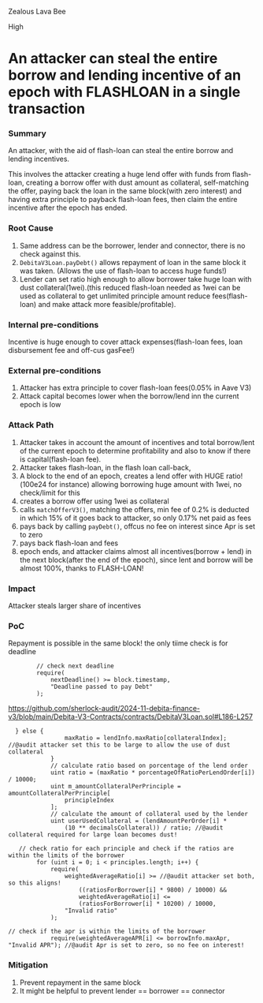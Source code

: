 Zealous Lava Bee

High

# An attacker can steal the entire borrow and lending incentive of an epoch with FLASHLOAN in a single transaction

### Summary

An attacker, with the aid of flash-loan can steal the entire borrow and lending incentives.

This involves the attacker creating a huge lend offer with funds from flash-loan, creating a borrow offer with dust amount as collateral, self-matching the offer, paying back the loan in the same block(with zero interest) and having extra principle to payback flash-loan fees, then claim the entire incentive after the epoch has ended.

### Root Cause

1. Same address can be the borrower, lender and connector, there is no check against this.
2. ```DebitaV3Loan.payDebt()``` allows repayment of loan in the same block it was taken. (Allows the use of flash-loan to access huge funds!)
3. Lender can set ratio high enough to allow borrower take huge loan with dust collateral(1wei).(this reduced flash-loan needed as 1wei can be used as collateral to get unlimited principle amount reduce fees(flash-loan) and make attack more feasible/profitable).

### Internal pre-conditions

Incentive is huge enough to cover attack expenses(flash-loan fees, loan disbursement fee and off-cus gasFee!)

### External pre-conditions

1. Attacker has extra principle to cover flash-loan fees(0.05% in Aave V3)
2. Attack capital becomes lower when the borrow/lend inn the current epoch is low

### Attack Path

1. Attacker takes in account the amount of incentives and total borrow/lent of the current epoch to determine profitability and also to know if there is capital(flash-loan fee).
2. Attacker takes flash-loan, in the flash loan call-back, 
3. A block to the end of an epoch, creates a lend offer with HUGE ratio!(100e24 for instance) allowing borrowing huge amount with 1wei, no check/limit for this
4. creates a borrow offer using 1wei as collateral
5. calls ```matchOfferV3()```, matching the offers, min fee of 0.2% is deducted in which 15% of it goes back to attacker, so only 0.17% net paid as fees
6. pays back by calling ```payDebt()```, offcus no fee on interest since Apr is set to zero
7. pays back flash-loan and fees
8. epoch ends, and attacker claims almost all incentives(borrow + lend) in the next block(after the end of the epoch), since lent and borrow will be almost 100%, thanks to FLASH-LOAN!

### Impact

Attacker steals larger share of incentives

### PoC

Repayment is possible in the same block! the only tiime check is for deadline
```solidity
        // check next deadline
        require(
            nextDeadline() >= block.timestamp,
            "Deadline passed to pay Debt"
        );
```
https://github.com/sherlock-audit/2024-11-debita-finance-v3/blob/main/Debita-V3-Contracts/contracts/DebitaV3Loan.sol#L186-L257

```solidity
  } else {
                maxRatio = lendInfo.maxRatio[collateralIndex]; //@audit attacker set this to be large to allow the use of dust collateral
            }
            // calculate ratio based on porcentage of the lend order
            uint ratio = (maxRatio * porcentageOfRatioPerLendOrder[i]) / 10000;
            uint m_amountCollateralPerPrinciple = amountCollateralPerPrinciple[
                principleIndex
            ];
            // calculate the amount of collateral used by the lender
            uint userUsedCollateral = (lendAmountPerOrder[i] *
                (10 ** decimalsCollateral)) / ratio; //@audit collateral required for large loan becomes dust!
```

```solidity
   // check ratio for each principle and check if the ratios are within the limits of the borrower
        for (uint i = 0; i < principles.length; i++) {
            require(
                weightedAverageRatio[i] >= //@audit attacker set both, so this aligns!
                    ((ratiosForBorrower[i] * 9800) / 10000) &&
                    weightedAverageRatio[i] <=
                    (ratiosForBorrower[i] * 10200) / 10000,
                "Invalid ratio"
            );
```

```solidity
// check if the apr is within the limits of the borrower
            require(weightedAverageAPR[i] <= borrowInfo.maxApr, "Invalid APR"); //@audit Apr is set to zero, so no fee on interest!
```

### Mitigation

1. Prevent repayment in the same block
2. It might be helpful to prevent lender == borrower == connector